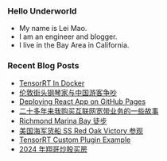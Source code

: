 ### Hello Underworld

- My name is Lei Mao.
- I am an engineer and blogger.
- I live in the Bay Area in California.


### Recent Blog Posts

<!-- BLOG-POST-LIST:START -->
- [TensorRT In Docker](https://leimao.github.io/blog/Docker-TensorRT/)
- [伦敦街头钢琴家与中国游客争吵](https://leimao.github.io/essay/%E4%BC%A6%E6%95%A6%E8%A1%97%E5%A4%B4%E9%92%A2%E7%90%B4%E5%AE%B6%E4%B8%8E%E4%B8%AD%E5%9B%BD%E6%B8%B8%E5%AE%A2%E4%BA%89%E5%90%B5/)
- [Deploying React App on GitHub Pages](https://leimao.github.io/blog/Deploying-React-App-GitHub-Pages/)
- [二十多年来我购买互联网宽带业务的一些故事](https://leimao.github.io/essay/%E4%BA%8C%E5%8D%81%E5%A4%9A%E5%B9%B4%E6%9D%A5%E6%88%91%E8%B4%AD%E4%B9%B0%E4%BA%92%E8%81%94%E7%BD%91%E5%AE%BD%E5%B8%A6%E4%B8%9A%E5%8A%A1%E7%9A%84%E4%B8%80%E4%BA%9B%E6%95%85%E4%BA%8B/)
- [Richmond Marina Bay 徒步](https://leimao.github.io/life/Richmond-Marina-Bay/)
- [美国海军货船 SS Red Oak Victory 参观](https://leimao.github.io/life/SS-Red-Oak-Victory/)
- [TensorRT Custom Plugin Example](https://leimao.github.io/blog/TensorRT-Custom-Plugin-Example/)
- [2024 年翔哥炒股买房](https://leimao.github.io/essay/2024%E5%B9%B4%E7%BF%94%E5%93%A5%E7%82%92%E8%82%A1%E4%B9%B0%E6%88%BF/)
<!-- BLOG-POST-LIST:END -->
